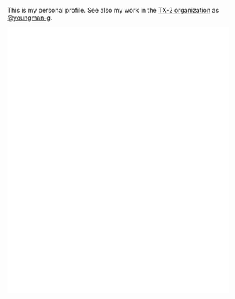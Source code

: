 This is my personal profile.  See also my work in the [TX-2 organization](https://github.com/TX-2) as [@youngman-g](https://github.com/youngman-g).

![Metrics](/github-metrics.svg)
